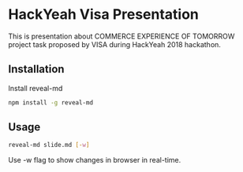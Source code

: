 # HackYeah Visa Presentation
This is presentation about COMMERCE EXPERIENCE OF TOMORROW project task proposed
by VISA during HackYeah 2018 hackathon.

## Installation
Install reveal-md

```bash
npm install -g reveal-md
```

## Usage

```bash
reveal-md slide.md [-w]
```

Use -w flag to show changes in browser in real-time.